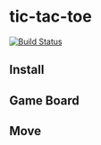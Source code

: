 # tic-tac-toe

[![Build Status](https://travis-ci.org/zarak/tic-tac-toe.svg?branch=master)](https://travis-ci.org/zarak/tic-tac-toe)

## Install

## Game Board

## Move
